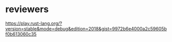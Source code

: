 # reviewers
https://play.rust-lang.org/?version=stable&mode=debug&edition=2018&gist=9972b6e4000a2c59605bf0b613060c35
